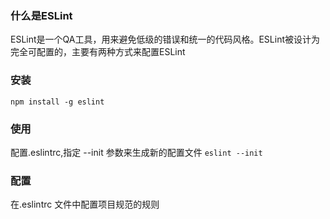 ### 什么是ESLint
ESLint是一个QA工具，用来避免低级的错误和统一的代码风格。ESLint被设计为完全可配置的，主要有两种方式来配置ESLint


###  安装
`npm install -g eslint`

### 使用
配置.eslintrc,指定  --init 参数来生成新的配置文件
`eslint --init`

###  配置
在.eslintrc 文件中配置项目规范的规则
